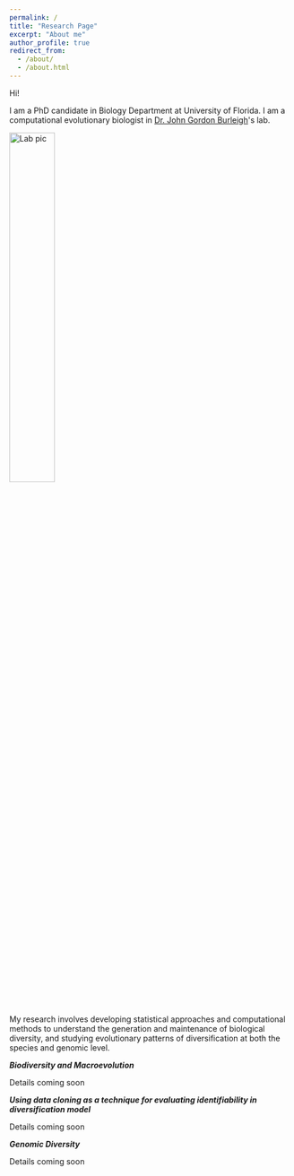 ```yaml
---
permalink: /
title: "Research Page"
excerpt: "About me"
author_profile: true
redirect_from: 
  - /about/
  - /about.html
---
```

Hi!

I am a PhD candidate in Biology Department at University of Florida. I am a computational evolutionary biologist in [Dr. John Gordon Burleigh](https://biology.ufl.edu/gburleigh/)'s lab.

<img src="http://NatyaHans.github.io/images/lab.jpg" alt="Lab pic" style="width:40%">

My research involves developing statistical approaches and computational methods to understand the generation and maintenance of biological diversity, and studying evolutionary patterns of diversification at both the species and genomic level. 


***Biodiversity and Macroevolution***

Details coming soon



***Using data cloning as a technique for evaluating identifiability in diversification model***

Details coming soon


***Genomic Diversity***

Details coming soon

